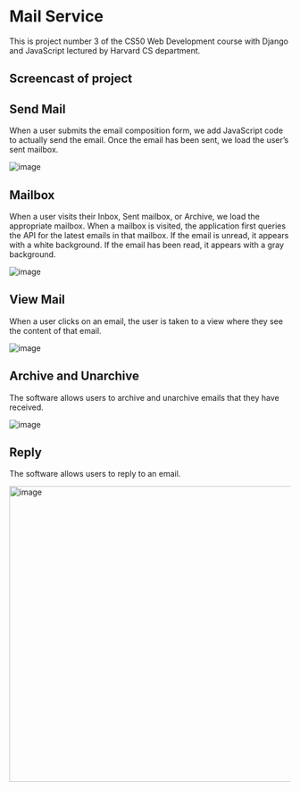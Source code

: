 # Mail Service
This is project number 3 of the CS50 Web Development course with Django and JavaScript lectured by Harvard CS department.

## Screencast of project

## Send Mail
When a user submits the email composition form, we add JavaScript code to actually send the email. Once the email has been sent, we load the user’s sent mailbox.

![image](https://github.com/Fernando-Urbano/cs50w-p3-mail/assets/99626376/b314995f-a769-4989-9ae4-60196f575495)

## Mailbox
When a user visits their Inbox, Sent mailbox, or Archive, we load the appropriate mailbox. When a mailbox is visited, the application first queries the API for the latest emails in that mailbox. If the email is unread, it appears with a white background. If the email has been read, it appears with a gray background.

![image](https://github.com/Fernando-Urbano/cs50w-p3-mail/assets/99626376/7e91b756-c0c0-4f0c-8f7b-560ae108def3)

## View Mail
When a user clicks on an email, the user is taken to a view where they see the content of that email.

![image](https://github.com/Fernando-Urbano/cs50w-p3-mail/assets/99626376/19e06766-5a8d-4c52-b697-7590b97349b1)

## Archive and Unarchive
The software allows users to archive and unarchive emails that they have received.

![image](https://github.com/Fernando-Urbano/cs50w-p3-mail/assets/99626376/5269b9b7-ee6a-4c5f-8fd4-eef504dfffb5)

## Reply
The software allows users to reply to an email.

<img width="530" alt="image" src="https://github.com/Fernando-Urbano/cs50w-p3-mail/assets/99626376/2695d4fc-5a4e-4c34-8de2-76bd618a64af">
